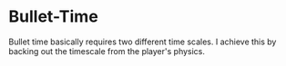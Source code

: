# Bullet-Time

Bullet time basically requires two different time scales. I achieve this by backing out the timescale from the player's physics.
